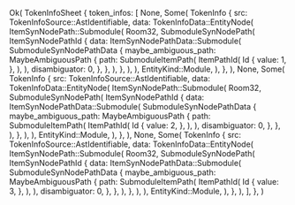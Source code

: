Ok(
    TokenInfoSheet {
        token_infos: [
            None,
            Some(
                TokenInfo {
                    src: TokenInfoSource::AstIdentifiable,
                    data: TokenInfoData::EntityNode(
                        ItemSynNodePath::Submodule(
                            Room32,
                            SubmoduleSynNodePath(
                                ItemSynNodePathId {
                                    data: ItemSynNodePathData::Submodule(
                                        SubmoduleSynNodePathData {
                                            maybe_ambiguous_path: MaybeAmbiguousPath {
                                                path: SubmoduleItemPath(
                                                    ItemPathId(
                                                        Id {
                                                            value: 1,
                                                        },
                                                    ),
                                                ),
                                                disambiguator: 0,
                                            },
                                        },
                                    ),
                                },
                            ),
                        ),
                        EntityKind::Module,
                    ),
                },
            ),
            None,
            Some(
                TokenInfo {
                    src: TokenInfoSource::AstIdentifiable,
                    data: TokenInfoData::EntityNode(
                        ItemSynNodePath::Submodule(
                            Room32,
                            SubmoduleSynNodePath(
                                ItemSynNodePathId {
                                    data: ItemSynNodePathData::Submodule(
                                        SubmoduleSynNodePathData {
                                            maybe_ambiguous_path: MaybeAmbiguousPath {
                                                path: SubmoduleItemPath(
                                                    ItemPathId(
                                                        Id {
                                                            value: 2,
                                                        },
                                                    ),
                                                ),
                                                disambiguator: 0,
                                            },
                                        },
                                    ),
                                },
                            ),
                        ),
                        EntityKind::Module,
                    ),
                },
            ),
            None,
            Some(
                TokenInfo {
                    src: TokenInfoSource::AstIdentifiable,
                    data: TokenInfoData::EntityNode(
                        ItemSynNodePath::Submodule(
                            Room32,
                            SubmoduleSynNodePath(
                                ItemSynNodePathId {
                                    data: ItemSynNodePathData::Submodule(
                                        SubmoduleSynNodePathData {
                                            maybe_ambiguous_path: MaybeAmbiguousPath {
                                                path: SubmoduleItemPath(
                                                    ItemPathId(
                                                        Id {
                                                            value: 3,
                                                        },
                                                    ),
                                                ),
                                                disambiguator: 0,
                                            },
                                        },
                                    ),
                                },
                            ),
                        ),
                        EntityKind::Module,
                    ),
                },
            ),
        ],
    },
)
